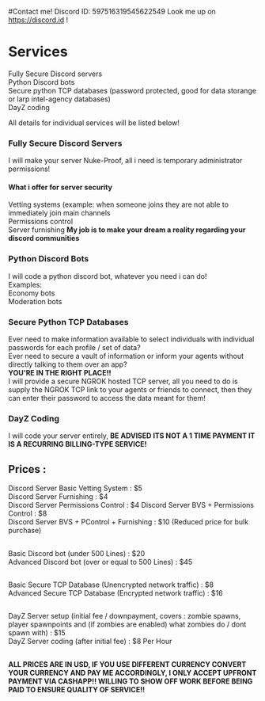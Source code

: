 
#Contact me!
Discord ID: 597516319545622549
Look me up on https://discord.id !

# Services
Fully Secure Discord servers  
Python Discord bots  
Secure python TCP databases (password protected, good for data storange or larp intel-agency databases)  
DayZ coding  
  
All details for individual services will be listed below!  
  
### Fully Secure Discord Servers  
I will make your server Nuke-Proof, all i need is temporary administrator permissions!  
#### What i offer for server security  
Vetting systems (example: when someone joins they are not able to immediately join main channels  
Permissions control  
Server furnishing __My job is to make your dream a reality regarding your discord communities__  
  
### Python Discord Bots  
I will code a python discord bot, whatever you need i can do!  
Examples:  
Economy bots  
Moderation bots  
### Secure Python TCP Databases  
Ever need to make information available to select individuals with individual passwords for each profile / set of data?  
Ever need to secure a vault of information or inform your agents without directly talking to them over an app?  
__YOU'RE IN THE RIGHT PLACE!!__  
I will provide a secure NGROK hosted TCP server, all you need to do is supply the NGROK TCP link to your agents or friends to connect, then they can enter their password to access the data meant for them!  
### DayZ Coding  
I will code your server entirely, __BE ADVISED ITS NOT A 1 TIME PAYMENT IT IS A RECURRING BILLING-TYPE SERVICE!__  
  
## Prices :  
Discord Server Basic Vetting System : $5  
Discord Server Furnishing : $4  
Discord Server Permissions Control : $4
Discord Server BVS + Permissions Control : $8  
Discord Server BVS + PControl + Furnishing : $10 (Reduced price for bulk purchase)  
##  
Basic Discord bot (under 500 Lines) : $20  
Advanced Discord bot (over or equal to 500 Lines) : $45  
##  
Basic Secure TCP Database (Unencrypted network traffic) : $8  
Advanced Secure TCP Database (Encrypted network traffic) : $16  
##  
DayZ Server setup (initial fee / downpayment, covers : zombie spawns, player spawnpoints and (if zombies are enabled) what zombies do / dont spawn with) : $15  
DayZ Server coding (after initial fee) : $8 Per Hour  
##  
__ALL PRICES ARE IN USD, IF YOU USE DIFFERENT CURRENCY CONVERT YOUR CURRENCY AND PAY ME ACCORDINGLY, I ONLY ACCEPT UPFRONT PAYMENT VIA CASHAPP!! WILLING TO SHOW OFF WORK BEFORE BEING PAID TO ENSURE QUALITY OF SERVICE!!__
